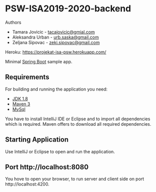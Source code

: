 # PSW-ISA2019-2020-backend

Authors
- Tamara Jovicic - tacajovicic@gmial.com
- Aleksandra Urban - urb.saska@gmail.com
- Zeljana Sipovac - zeki.sipovac@gmail.com

Heroku: https://projekat-isa-psw.herokuapp.com/

Minimal [Spring Boot](http://projects.spring.io/spring-boot/) sample app.

## Requirements

For building and running the application you need:

- [JDK 1.8](http://www.oracle.com/technetwork/java/javase/downloads/jdk8-downloads-2133151.html)
- [Maven 3](https://maven.apache.org)
- [MySql](https://www.mysql.com/)

You have to install IntelliJ IDE or Eclipse and to import all dependencies which is required. Maven offers to download all required dependencies.

## Starting Application
Use IntelliJ or Eclipse to open and run the application.

## Port http://localhost:8080
You hove to open your browser, to run server and client side on port http://localhost:4200.


